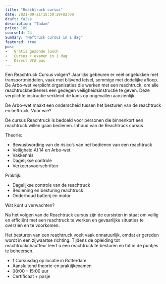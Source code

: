 ```yaml
---
title: "Reachtruck cursus"
date: 2021-09-21T18:59:29+02:00
draft: false
description: "Tadam"
price: 189
courseId: 24
Summary: "Heftruck cursus in 1 dag"
featured: true
pos:
-   Gratis gezonde lunch
-   Cursus + examen in 1 dag
-   Direct VCA pas
---
```

Een Reachtruck Cursus volgen? Jaarlijks gebeuren er veel ongelukken met transportmiddelen, vaak met blijvend letsel, sommige met dodelijke afloop. De Arbo-wet verplicht organisaties die werken met een reachtruck, om alle reachtruckbedieners een gedegen veiligheidsinstructie te geven. Deze verplichte instructie verkleint de kans op ongevallen aanzienlijk.

De Arbo-wet maakt een onderscheid tussen het besturen van de reachtruck en heftruck.
Voor wie?

De cursus Reachtruck is bedoeld voor personen die binnenkort een reachtruck willen gaan bedienen.
Inhoud van de Reachtruck cursus

Theorie:

- Bewustwording van de risico’s van het bedienen van een reachtruck
- Veiligheid AI 14 en Arbo-wet
- Vakkennis
- Dagelijkse controle
- Verkeersvoorschriften

Praktijk:

- Dagelijkse controle van de reachtruck
- Bediening en besturing reachtruck
- Onderhoud batterij en motor

Wat kunt u verwachten?

Na het volgen van de Reachtruck cursus zijn de cursisten in staat om veilig en efficiënt met een reachtruck te werken en gevaarlijke situaties te overzien en te voorkomen.

Het besturen van een reachtruck voelt vaak onnatuurlijk, omdat er gereden wordt in een zijwaartse richting. Tijdens de opleiding tot reachtruckchauffeur leert u een reachtruck te besturen en tot in de puntjes te beheersen.

- 1 Cursusdag op locatie in Rotterdam
- Aansluitend theorie-en praktijkexamen
- 08:00 – 15:00 uur
- Certificaat + pasje

